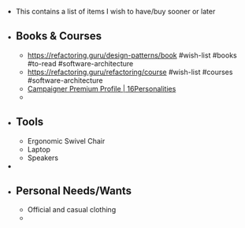 - This contains a list of items I wish to have/buy sooner or later
- ## Books & Courses
	- https://refactoring.guru/design-patterns/book #wish-list #books #to-read #software-architecture
	- https://refactoring.guru/refactoring/course #wish-list #courses #software-architecture
	- [Campaigner Premium Profile
	   | 16Personalities](https://www.16personalities.com/academy/campaigner)
	-
- ## Tools
	- Ergonomic Swivel Chair
	- Laptop
	- Speakers
-
- ## Personal Needs/Wants
	- Official and casual clothing
	-